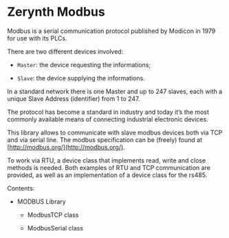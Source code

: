 # Zerynth Modbus

<!-- The text you write here will appear in the first doc page. (This is just a comment, will not be rendered) -->
Modbus is a serial communication protocol published by Modicon in 1979 for use with its PLCs.

There are two different devices involved:


* ```Master```: the device requesting the informations;


* ```Slave```: the device supplying the informations.

In a standard network there is one Master and up to 247 slaves, each with a unique Slave Address (identifier) from 1 to 247.

The protocol has become a standard in industry and today it’s the most commonly available means of connecting industrial electronic devices.

This library allows to communicate with slave modbus devices both via TCP and via serial line.
The modbus specification can be (freely) found at [http://modbus.org/](http://modbus.org/).

To work via RTU, a device class that implements read, write and close methods is needed.
Both examples of RTU and TCP communication are provided, as well as an implementation of a device class for the rs485.

Contents:


* MODBUS Library


    * ModbusTCP class


    * ModbusSerial class
